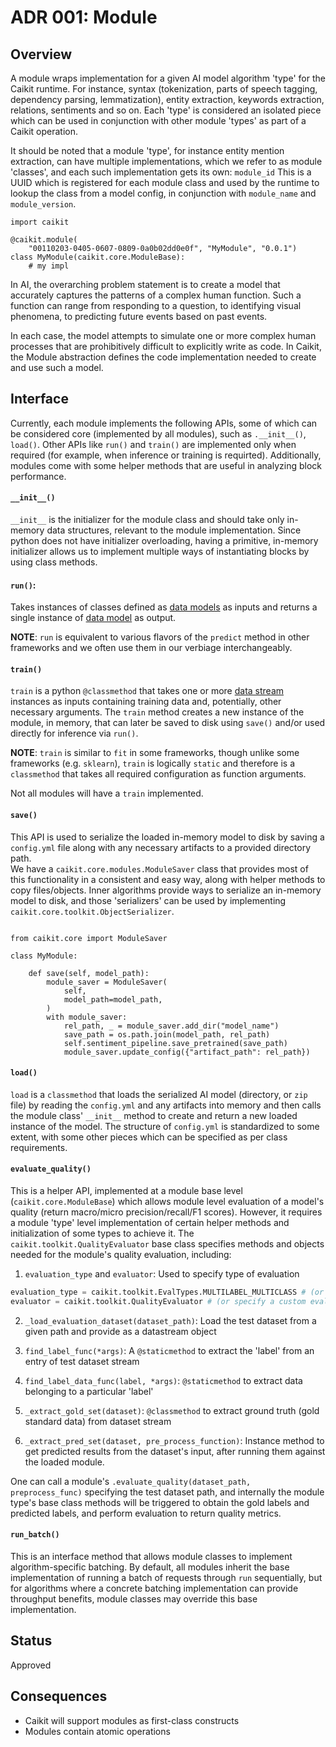 # ADR 001: Module

## Overview

A module wraps implementation for a given AI model algorithm 'type' for the Caikit runtime. For instance, syntax (tokenization, parts of speech tagging, dependency parsing, lemmatization), entity extraction,
keywords extraction, relations, sentiments and so on. Each 'type' is considered an isolated piece which can be used in conjunction with other module 'types' as part of a Caikit operation.

It should be noted that a module 'type', for instance entity mention extraction, can have multiple implementations, which we refer to as module 'classes', and each such implementation gets its own:
`module_id` This is a UUID which is registered for each module class and used by the runtime to lookup the class from a model config, in conjunction with `module_name` and `module_version`.

```python3
import caikit

@caikit.module(
    "00110203-0405-0607-0809-0a0b02dd0e0f", "MyModule", "0.0.1")
class MyModule(caikit.core.ModuleBase):
    # my impl

```

In AI, the overarching problem statement is to create a model that accurately captures the patterns of a complex human function. Such a function can range from responding to a question, to identifying visual phenomena, to predicting future events based on past events.

In each case, the model attempts to simulate one or more complex human processes that are prohibitively difficult to explicitly write as code. In Caikit, the Module abstraction defines the code implementation needed to create and use such a model.

## Interface

Currently, each module implements the following APIs, some of which can be considered core (implemented by all modules), such as `.__init__()`, `load()`. Other APIs like `run()` and `train()` are implemented only when required (for example, when inference or training is requirted). Additionally, modules come with some helper methods that are useful in analyzing block performance.

#### `__init__()`

`__init__` is the initializer for the module class and should take only in-memory data structures, relevant to the module implementation. Since python does not have initializer overloading, having a primitive, in-memory initializer allows us to implement multiple ways of instantiating blocks by using class methods.

#### `run()`:
Takes instances of classes defined as [data models](https://github.com/caikit/caikit/blob/main/docs/adrs/010-data-model-definition.md) as inputs and returns a single instance of [data model](https://github.com/caikit/caikit/blob/main/docs/adrs/010-data-model-definition.md) as output.

**NOTE**: `run` is equivalent to various flavors of the `predict` method in other frameworks and we often use them in our verbiage interchangeably.

#### `train()`

`train` is a python `@classmethod` that takes one or more [data stream]() instances as inputs containing training data and, potentially, other necessary arguments.
The `train` method creates a new instance of the module, in memory, that can later be saved to disk using `save()` and/or used directly for inference via `run()`.  

**NOTE**: `train` is similar to `fit` in some frameworks, though unlike some frameworks (e.g. `sklearn`), `train` is logically `static` and therefore is a `classmethod` that takes all required configuration as function arguments.

Not all modules will have a `train` implemented.

#### `save()`

This API is used to serialize the loaded in-memory model to disk by saving a `config.yml` file along with any necessary artifacts to a provided directory path.  
We have a `caikit.core.modules.ModuleSaver` class that provides most of this functionality in a consistent and easy way, along with helper methods to copy files/objects. Inner algorithms provide ways to serialize an in-memory model to disk, and those 'serializers' can be used by implementing `caikit.core.toolkit.ObjectSerializer`.

```python3

from caikit.core import ModuleSaver

class MyModule:
    
    def save(self, model_path):
        module_saver = ModuleSaver(
            self,
            model_path=model_path,
        )
        with module_saver:
            rel_path, _ = module_saver.add_dir("model_name")
            save_path = os.path.join(model_path, rel_path)
            self.sentiment_pipeline.save_pretrained(save_path)
            module_saver.update_config({"artifact_path": rel_path})

```

#### `load()`

`load` is a `classmethod` that loads the serialized AI model (directory, or `zip` file) by reading the `config.yml` and any artifacts into memory and then calls the module class' `__init__` method to create and return a new loaded instance of the model. The structure of `config.yml` is standardized to some extent, with some other pieces which can be specified as per class requirements.

#### `evaluate_quality()`

This is a helper API, implemented at a module base level (`caikit.core.ModuleBase`) which allows module level
evaluation of a model's quality (return macro/micro precision/recall/F1 scores). However, it requires a module 'type' level implementation of certain helper methods and initialization of some types to achieve it. The `caikit.toolkit.QualityEvaluator` base class specifies methods and objects needed for the module's quality evaluation, including:

1. `evaluation_type` and `evaluator`: Used to specify type of evaluation

```python
evaluation_type = caikit.toolkit.EvalTypes.MULTILABEL_MULTICLASS # (or SINGLECLASS)
evaluator = caikit.toolkit.QualityEvaluator # (or specify a custom evaluator)
```

2. `_load_evaluation_dataset(dataset_path)`: Load the test dataset from a given path and provide as a datastream object

3. `find_label_func(*args)`: A `@staticmethod` to extract the 'label' from an entry of test dataset stream

4. `find_label_data_func(label, *args)`: `@staticmethod` to extract data belonging to a particular 'label'

5. `_extract_gold_set(dataset)`: `@classmethod` to extract ground truth (gold standard data) from dataset stream

6. `_extract_pred_set(dataset, pre_process_function)`: Instance method to get predicted results from the dataset's input, after running them against the loaded module.

One can call a module's `.evaluate_quality(dataset_path, preprocess_func)` specifying the test dataset path, and internally the module type's base class methods will be triggered to obtain the gold labels and predicted labels, and perform evaluation to return quality metrics.

#### `run_batch()`

This is an interface method that allows module classes to implement algorithm-specific batching. By default, all modules inherit the base implementation of running a batch of requests through `run` sequentially, but for algorithms where a concrete batching implementation can provide throughput benefits, module classes may override this base implementation.

## Status

Approved

## Consequences

- Caikit will support modules as first-class constructs
- Modules contain atomic operations
